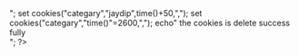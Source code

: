 <?php
ecoh"delete cookies <br>";
set cookies("categary","jaydip",time()+50,",");
set cookies("categary","time()"=2600,",");
echo" the cookies is delete success fully<br>";
?>

<!---
jaydipkamaliya/jaydipkamaliya is a ✨ special ✨ repository because its `README.md` (this file) appears on your GitHub profile.
You can click the Preview link to take a look at your changes.
--->
